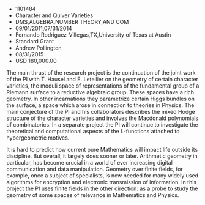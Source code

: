 
* 1101484
* Character and Quiver Varieties
* DMS,ALGEBRA,NUMBER THEORY,AND COM
* 09/01/2011,07/31/2014
* Fernando Rodriguez-Villegas,TX,University of Texas at Austin
* Standard Grant
* Andrew Pollington
* 08/31/2015
* USD 180,000.00

The main thrust of the research project is the continuation of the joint work of
the PI with T. Hausel and E. Letellier on the geometry of certain character
varieties, the moduli space of representations of the fundamental group of a
Riemann surface to a reductive algebraic group. These spaces have a rich
geometry. In other incarnations they parametrize certain Higgs bundles on the
surface, a space which arose in connection to theories in Physics. The main
conjecture of the PI and his collaborators describes the mixed Hodge structure
of the character varieties and involves the Macdonald polynomials of
combinatorics. In a separate project the PI will continue to investigate the
theoretical and computational aspects of the L-functions attached to
hypergeometric motives.

It is hard to predict how current pure Mathematics will impact life outside its
discipline. But overall, it largely does sooner or later. Arithmetic geometry in
particular, has become crucial in a world of ever increasing digital
communication and data manipulation. Geometry over finite fields, for example,
once a subject of specialists, is now needed for many widely used algorithms for
encryption and electronic transmission of information. In this project the PI
uses finite fields in the other direction: as a probe to study the geometry of
some spaces of relevance in Mathematics and Physics.
